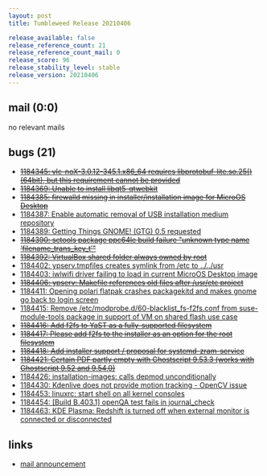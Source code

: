 ```yaml
---
layout: post
title: Tumbleweed Release 20210406

release_available: false
release_reference_count: 21
release_reference_count_mail: 0
release_score: 96
release_stability_level: stable
release_version: 20210406
---
```


## mail (0:0)

no relevant mails

## bugs (21)

<!--more-->

- ~~[1184345: vlc-noX-3.0.12-345.1.x86_64 requires libprotobuf-lite.so.25()(64bit), but this requirement cannot be provided](https://bugzilla.opensuse.org/show_bug.cgi?id=1184345)~~
- ~~[1184369: Unable to install libqt5-qtwebkit](https://bugzilla.opensuse.org/show_bug.cgi?id=1184369)~~
- ~~[1184385: firewalld missing in installer/installation image for MicroOS Desktop](https://bugzilla.opensuse.org/show_bug.cgi?id=1184385)~~
- [1184387: Enable automatic removal of USB installation medium repository](https://bugzilla.opensuse.org/show_bug.cgi?id=1184387)
- [1184389: Getting Things GNOME! (GTG) 0.5 requested](https://bugzilla.opensuse.org/show_bug.cgi?id=1184389)
- ~~[1184390: setools package ppc64le build failure "unknown type name ‘filename_trans_key_t’"](https://bugzilla.opensuse.org/show_bug.cgi?id=1184390)~~
- ~~[1184392: VirtualBox shared folder always owned by root](https://bugzilla.opensuse.org/show_bug.cgi?id=1184392)~~
- [1184402: ypserv.tmpfiles creates symlink from /etc to ../../usr](https://bugzilla.opensuse.org/show_bug.cgi?id=1184402)
- [1184403: iwlwifi driver failing to load in current MicroOS Desktop image](https://bugzilla.opensuse.org/show_bug.cgi?id=1184403)
- ~~[1184406: ypserv: Makefile references old files after /usr/etc project](https://bugzilla.opensuse.org/show_bug.cgi?id=1184406)~~
- [1184411: Opening polari flatpak crashes packagekitd and makes gnome go back to login screen](https://bugzilla.opensuse.org/show_bug.cgi?id=1184411)
- [1184415: Remove /etc/modprobe.d/60-blacklist_fs-f2fs.conf from suse-module-tools package in support of VM on shared flash use case](https://bugzilla.opensuse.org/show_bug.cgi?id=1184415)
- ~~[1184416: Add f2fs to YaST as a fully-supported filesystem](https://bugzilla.opensuse.org/show_bug.cgi?id=1184416)~~
- ~~[1184417: Please add f2fs to the installer as an option for the root filesystem](https://bugzilla.opensuse.org/show_bug.cgi?id=1184417)~~
- ~~[1184418: Add installer support / proposal for systemd-zram-service](https://bugzilla.opensuse.org/show_bug.cgi?id=1184418)~~
- ~~[1184421: Certain PDF partly empty with Ghostscript 9.53.3 (works with Ghostscript 9.52 and 9.54.0)](https://bugzilla.opensuse.org/show_bug.cgi?id=1184421)~~
- [1184426: installation-images: calls depmod unconditionally](https://bugzilla.opensuse.org/show_bug.cgi?id=1184426)
- [1184430: Kdenlive does not provide motion tracking - OpenCV issue](https://bugzilla.opensuse.org/show_bug.cgi?id=1184430)
- [1184453: linuxrc: start shell on all kernel consoles](https://bugzilla.opensuse.org/show_bug.cgi?id=1184453)
- [1184454: \[Build B.403.1\] openQA test fails in journal_check](https://bugzilla.opensuse.org/show_bug.cgi?id=1184454)
- [1184463: KDE Plasma: Redshift is turned off when external monitor is connected or disconnected](https://bugzilla.opensuse.org/show_bug.cgi?id=1184463)



## links

- [mail announcement](https://github.com/boombatower/tumbleweed-review/issues/10)
